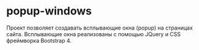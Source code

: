 # popup-windows
Проект позволяет создавать всплывающие окна (popup) на страницах сайта.
Вcплывающие окна реализованы с помощью JQuery и CSS фреймворка Bootstrap 4.
